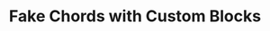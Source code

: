---
title: Fake Chords with Custom Blocks
description: Make the micro:bit sound like it's playing chords, by playing arpeggios really fast.  Uses some experimental custom blocks.
link: 
proglang: makecode
status: placeholder

---